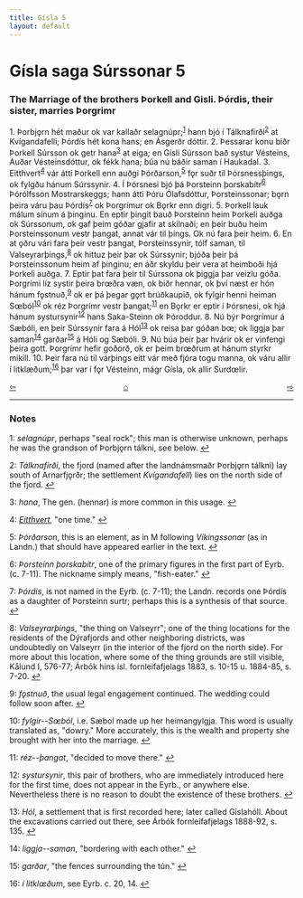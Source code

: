 ```yaml
---
title: Gísla 5
layout: default
---
```


# Gísla saga Súrssonar 5

### The Marriage of the brothers Þorkell and Gisli. Þórdis, their sister, marries Þorgrimr

1\. Þorbj&#x1EB;rn hét maður ok var kallaðr selagnúpr;<sup id="a1">[1](#myfootnote1)</sup> hann bjó í Tálknafirði<sup id="a2">[2](#myfootnote2)</sup> at Kvígandafelli; Þórdís hét kona hans; en Ásgerðr dóttir. 2. Þessarar konu biðr Þorkell Súrsson ok getr hana<sup id="a3">[3](#myfootnote3)</sup> at eiga; en Gísli Súrsson bað systur Vésteins, Auðar Vésteinsdóttur, ok fékk hana; búa nú báðir saman í Haukadal. 3. Eitthvert<sup id="a4">[4](#myfootnote4)</sup> vár átti Þorkell enn auðgi Þórðarson,<sup id="a5">[5](#myfootnote5)</sup> f&#x1EB;r suðr til Þórsnessþings, ok fylgðu hánum Súrssynir. 4. Í Þórsnesi bjó þá Þorsteinn þorskabítr<sup id="a6">[6](#myfootnote6)</sup> Þórólfsson Mostrarskeggs; hann átti Þóru Ólafsdóttur, Þorsteinssonar; b&#x1EB;rn þeira váru þau Þórdís<sup id="a7">[7](#myfootnote7)</sup> ok Þorgrímur ok B&#x1EB;rkr enn digri. 5. Þorkell lauk málum sínum á þinginu. En eptir þingit bauð Þorsteinn heim Þorkeli auðga ok Súrssonum, ok gaf þeim góðar gjafir at skilnaði; en þeir buðu heim Þorsteinssonum vestr þangat, annat vár til þings. Ok nú fara þeir heim. 6. En at &#x1EB;ðru vári fara þeir vestr þangat, Þorsteinssynir, tólf saman, til Valseyrarþings,<sup id="a8">[8](#myfootnote8)</sup> ok hittuz þeir þar ok Súrssynir; bjóða þeir þá Þorsteinssonum heim af þinginu; en áðr skyldu þeir vera at heimboði hjá Þorkeli auðga. 7. Eptir þat fara þeir til Súrssona ok þiggja þar veizlu góða. Þorgrími líz systir þeira br&oelig;ðra væn, ok biðr hennar, ok því næst er hón hánum f&#x1EB;stnuð,<sup id="a9">[9](#myfootnote9)</sup> ok er þá þegar g&#x1EB;rt brúðkaupið, ok fylgir henni heiman S&oelig;ból<sup id="a10">[10](#myfootnote10)</sup> ok réz Þorgrímr vestr þangat;<sup id="a11">[11](#myfootnote11)</sup> en B&#x1EB;rkr er eptir í Þórsnesi, ok hjá hánum systursynir<sup id="a12">[12](#myfootnote12)</sup> hans Saka-Steinn ok Þóroddur. 8. Nú býr Þorgrímur á Sæbóli, en þeir Súrssynir fara á Hól<sup id="a13">[13](#myfootnote13)</sup> ok reisa þar góðan b&oelig;; ok liggja þar saman<sup id="a14">[14](#myfootnote14)</sup> garðar<sup id="a15">[15](#myfootnote15)</sup> á Hóli og Sæbóli. 9. Nú búa þeir þar hvárir ok er vinfengi þeira gott. Þorgrímr hefir goðorð, ok er þeim br&oelig;ðrum at hánum styrkr mikill. 10. Þeir fara nú til várþings eitt vár með fjóra togu manna, ok váru allir í litklæðum;<sup id="a16">[16](#myfootnote16)</sup> þar var í f&#x1EB;r Vésteinn, mágr Gísla, ok allir Surd&oelig;lir.

<div style="float: left"><a href="http://rcblack.net/Gisla_saga/Gisla_4">⇦</a></div>
<div style="float: right"><a href="http://rcblack.net/Gisla_saga/Gisla_6">⇨</a></div>
<div style="margin: 0 auto; width: 100px;"><a href="http://rcblack.net/Gisla_saga/Gisla_home">&#8962;</a></div>

---

### Notes

<a name="myfootnote1" id="f1">1</a>:
 _selagnúpr_, perhaps "seal rock"; this man is otherwise unknown, perhaps he was the grandson of Þorbj&#x1EB;rn tálkni, see below.
[↩](#a1)

<a name="myfootnote2" id="f2">2</a>:
 _Tálknafirði_, the fjord (named after the landnámsmaðr Þorbj&#x1EB;rn tálkni) lay south of Arnarfj&#x1EB;rðr; the settlement _Kvígandafell_) lies on the north side of the fjord.
[↩](#a2)

<a name="myfootnote3" id="f3">3</a>:
 _hana_, The gen. (hennar) is more common in this usage.
[↩](#a3)

<a name="myfootnote4" id="f4">4</a>:
[_Eitthvert_](http://web.ff.cuni.cz/cgi-bin/uaa_slovnik/gmc_wordclick?cmd=wordclick&word=margar&entry_id=cv:b0122:13&index=166), "one time."
[↩](#a4)

<a name="myfootnote5" id="f5">5</a>:
 _Þórðarson_, this is an element, as in M following _Víkingssonar_ (as in Landn.) that should have appeared earlier in the text.
[↩](#a5)

<a name="myfootnote6" id="f6">6</a>:
 _Þorsteinn þorskabítr_, one of the primary figures in the first part of Eyrb. (c. 7-11). The nickname simply means, "fish-eater."
[↩](#a6)

<a name="myfootnote7" id="f7">7</a>:
 _Þórdis_, is not named in the Eyrb. (c. 7-11); the Landn. records one Þórdís as a daughter of Þorsteinn surtr; perhaps this is a synthesis of that source.
[↩](#a7)

<a name="myfootnote8" id="f8">8</a>:
 _Valseyrarþings_, "the thing on Valseyrr"; one of the thing locations for the residents of the Dýrafjords and other neighboring districts, was undoubtedly on Valseyrr (in the interior of the fjord on the north side). For more about this location, where some of the thing grounds are still visible, Kålund I, 576-77; Árbók hins ísl. fornleifafjelags 1883, s. 10-15 u. 1884-85, s. 7-20.
[↩](#a8)

<a name="myfootnote9" id="f9">9</a>:
 _f&#x1EB;stnuð_, the usual legal engagement continued. The wedding could follow soon after.
[↩](#a9)

<a name="myfootnote10" id="f10">10</a>:
 _fylgir--S&oelig;ból_, i.e. Sæbol made up her heimangylgja. This word is usually translated as, "dowry." More accurately, this is the wealth and property she brought with her into the marriage.
[↩](#a10)

<a name="myfootnote11" id="f11">11</a>:
 _réz--þangat_, "decided to move there."
[↩](#a11)

<a name="myfootnote12" id="f12">12</a>:
 _systursynir_, this pair of brothers, who are immediately introduced here for the first time, does not appear in the Eyrb., or anywhere else. Nevertheless there is no reason to doubt the existence of these brothers.
[↩](#a12)

<a name="myfootnote13" id="f13">13</a>:
 _Hól_, a settlement that is first recorded here; later called  Gíslahóll. About the excavations carried out there, see Árbók fornleifafjelags 1888-92, s. 135.
[↩](#a13)

<a name="myfootnote14" id="f14">14</a>:
 _liggja--saman_, "bordering with each other."
[↩](#a14)

<a name="myfootnote15" id="f15">15</a>:
 _garðar_, "the fences surrounding the tún."
[↩](#a15)

<a name="myfootnote16" id="f16">16</a>:
 _í litkl&oelig;ðum_, see Eyrb. c. 20, 14.
[↩](#a16)
